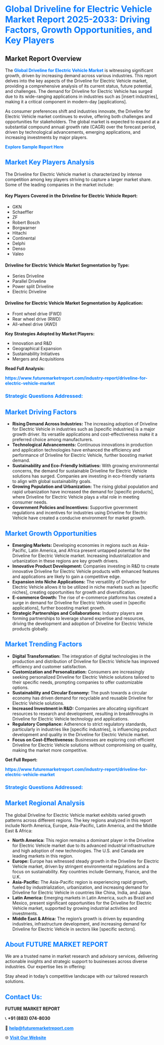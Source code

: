<h1 style="color: #007BFF;">Global Driveline for Electric Vehicle Market Report 2025-2033: Driving Factors, Growth Opportunities, and Key Players</h1>

<section id="overview">
<h2>Market Report Overview</h2>
<p>The <a href="https://www.futuremarketreport.com/industry-report/driveline-for-electric-vehicle-market" style="color: #007BFF; text-decoration: none;"><strong>Global Driveline for Electric Vehicle Market</strong></a> is witnessing significant growth, driven by increasing demand across various industries. This report delves into the key aspects of the Driveline for Electric Vehicle market, providing a comprehensive analysis of its current status, future potential, and challenges. The demand for Driveline for Electric Vehicle has surged due to its wide-ranging applications in industries such as [insert industries], making it a critical component in modern-day [applications].</p>
<p>As consumer preferences shift and industries innovate, the Driveline for Electric Vehicle market continues to evolve, offering both challenges and opportunities for stakeholders. The global market is expected to expand at a substantial compound annual growth rate (CAGR) over the forecast period, driven by technological advancements, emerging applications, and increasing investments by major players.</p>
</section>

<section id="overview">
<p><a href="https://www.futuremarketreport.com/request-sample/reportId=54750" style="color: #007BFF; text-decoration: none;"><strong>Explore Sample Report Here</strong></a></p>
</section>

<section id="key-players">
<h2 style="color: #007BFF;">Market Key Players Analysis</h2>
<p>The Driveline for Electric Vehicle market is characterized by intense competition among key players striving to capture a larger market share. Some of the leading companies in the market include:</p>
<h4>Key Players Covered in the Driveline for Electric Vehicle Report:</h4>
<ul><li>GKN</li><li>Schaeffler</li><li>ZF</li><li>Robert Bosch</li><li>Borgwarner</li><li>Hitachi</li><li>Continental</li><li>Delphi</li><li>Denso</li><li>Valeo</li></ul>
<h4>Driveline for Electric Vehicle Market Segmentation by Type:</h4>
<ul><li>Series Driveline</li><li>Parallel Driveline</li><li>Power split Driveline</li><li>Electric Driveline</li></ul>

<h4>Driveline for Electric Vehicle Market Segmentation by Application:</h4>
<ul><li>Front wheel drive (FWD)</li><li>Rear wheel drive (RWD)</li><li>All-wheel drive (AWD)</li></ul>
<p><strong>Key Strategies Adopted by Market Players:</strong></p>
<ul>
<li>Innovation and R&D</li>
<li>Geographical Expansion</li>
<li>Sustainability Initiatives</li>
<li>Mergers and Acquisitions</li>
</ul>
</section>

<section>
<p><strong>Read Full Analysis: </strong></p><a href="https://www.futuremarketreport.com/industry-report/driveline-for-electric-vehicle-market" style="color: #007BFF; text-decoration: none;"><strong>https://www.futuremarketreport.com/industry-report/driveline-for-electric-vehicle-market</strong></a>
<h3 style="color: #007BFF;">Strategic Questions Addressed:</h3>
</section>

<section id="driving-factors">
<h2 style="color: #007BFF;">Market Driving Factors</h2>
<ul>
<li><strong>Rising Demand Across Industries:</strong> The increasing adoption of Driveline for Electric Vehicle in industries such as [specific industries] is a major growth driver. Its versatile applications and cost-effectiveness make it a preferred choice among manufacturers.</li>
<li><strong>Technological Advancements:</strong> Continuous innovations in production and application technologies have enhanced the efficiency and performance of Driveline for Electric Vehicle, further boosting market demand.</li>
<li><strong>Sustainability and Eco-Friendly Initiatives:</strong> With growing environmental concerns, the demand for sustainable Driveline for Electric Vehicle solutions has surged. Companies are investing in eco-friendly variants to align with global sustainability goals.</li>
<li><strong>Growing Population and Urbanization:</strong> The rising global population and rapid urbanization have increased the demand for [specific products], where Driveline for Electric Vehicle plays a vital role in meeting consumer needs.</li>
<li><strong>Government Policies and Incentives:</strong> Supportive government regulations and incentives for industries using Driveline for Electric Vehicle have created a conducive environment for market growth.</li>
</ul>
</section>

<section id="growth-opportunities">
<h2 style="color: #007BFF;">Market Growth Opportunities</h2>
<ul>
<li><strong>Emerging Markets:</strong> Developing economies in regions such as Asia-Pacific, Latin America, and Africa present untapped potential for the Driveline for Electric Vehicle market. Increasing industrialization and urbanization in these regions are key growth drivers.</li>
<li><strong>Innovative Product Development:</strong> Companies investing in R&D to create innovative Driveline for Electric Vehicle products with enhanced features and applications are likely to gain a competitive edge.</li>
<li><strong>Expansion into Niche Applications:</strong> The versatility of Driveline for Electric Vehicle allows it to be utilized in niche markets such as [specific niches], creating opportunities for growth and diversification.</li>
<li><strong>E-commerce Growth:</strong> The rise of e-commerce platforms has created a surge in demand for Driveline for Electric Vehicle used in [specific applications], further boosting market growth.</li>
<li><strong>Strategic Partnerships and Collaborations:</strong> Industry players are forming partnerships to leverage shared expertise and resources, driving the development and adoption of Driveline for Electric Vehicle products globally.</li>
</ul>
</section>

<section id="trending-factors">
<h2 style="color: #007BFF;">Market Trending Factors</h2>
<ul>
<li><strong>Digital Transformation:</strong> The integration of digital technologies in the production and distribution of Driveline for Electric Vehicle has improved efficiency and customer satisfaction.</li>
<li><strong>Customization and Personalization:</strong> Consumers are increasingly seeking personalized Driveline for Electric Vehicle solutions tailored to their specific needs, prompting companies to offer customizable options.</li>
<li><strong>Sustainability and Circular Economy:</strong> The push towards a circular economy has driven demand for recyclable and reusable Driveline for Electric Vehicle solutions.</li>
<li><strong>Increased Investment in R&D:</strong> Companies are allocating significant resources to research and development, resulting in breakthroughs in Driveline for Electric Vehicle technology and applications.</li>
<li><strong>Regulatory Compliance:</strong> Adherence to strict regulatory standards, particularly in industries like [specific industries], is influencing product development and quality in the Driveline for Electric Vehicle market.</li>
<li><strong>Focus on Cost-Effectiveness:</strong> Businesses are exploring cost-efficient Driveline for Electric Vehicle solutions without compromising on quality, making the market more competitive.</li>
</ul>
</section>

<section>
<p><strong>Get Full Report: </strong></p><a href="https://www.futuremarketreport.com/industry-report/driveline-for-electric-vehicle-market" style="color: #007BFF; text-decoration: none;"><strong>https://www.futuremarketreport.com/industry-report/driveline-for-electric-vehicle-market</strong></a>
<h3 style="color: #007BFF;">Strategic Questions Addressed:</h3>
</section>


<section id="regional-analysis">
<h2 style="color: #007BFF;">Market Regional Analysis</h2>
<p>The global Driveline for Electric Vehicle market exhibits varied growth patterns across different regions. The key regions analyzed in this report include North America, Europe, Asia-Pacific, Latin America, and the Middle East & Africa:</p>
<ul>
<li><strong>North America:</strong> This region remains a dominant player in the Driveline for Electric Vehicle market due to its advanced industrial infrastructure and high adoption of new technologies. The U.S. and Canada are leading markets in this region.</li>
<li><strong>Europe:</strong> Europe has witnessed steady growth in the Driveline for Electric Vehicle market, driven by stringent environmental regulations and a focus on sustainability. Key countries include Germany, France, and the U.K.</li>
<li><strong>Asia-Pacific:</strong> The Asia-Pacific region is experiencing rapid growth, fueled by industrialization, urbanization, and increasing demand for Driveline for Electric Vehicle in countries like China, India, and Japan.</li>
<li><strong>Latin America:</strong> Emerging markets in Latin America, such as Brazil and Mexico, present significant opportunities for the Driveline for Electric Vehicle market, supported by growing industrial activities and investments.</li>
<li><strong>Middle East & Africa:</strong> The region’s growth is driven by expanding industries, infrastructure development, and increasing demand for Driveline for Electric Vehicle in sectors like [specific sectors].</li>
</ul>
</section>

<footer>
<h2 style="color: #007BFF;">About FUTURE MARKET REPORT</h2>
<p>We are a trusted name in market research and advisory services, delivering actionable insights and strategic support to businesses across diverse industries. Our expertise lies in offering:</p>

<p>Stay ahead in today’s competitive landscape with our tailored research solutions.</p>

<h2 style="color: #007BFF;">Contact Us:</h2>
<p><strong>FUTURE MARKET REPORT</strong></p>
<p>📞 <strong>+91 (883) 074-8030</strong></p>
<p>📧 <strong><a href="mailto:help@futuremarketreport.com" style="color: #007BFF;">help@futuremarketreport.com</a></strong></p>
<p>🌐 <strong><a href="https://www.futuremarketreport.com/" style="color: #007BFF;">Visit Our Website</a></strong></p>
</footer>